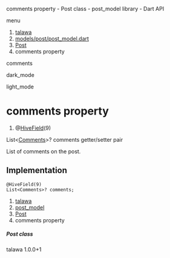 




comments property - Post class - post\_model library - Dart API







menu

1. [talawa](../../index.html)
2. [models/post/post\_model.dart](../../models_post_post_model/models_post_post_model-library.html)
3. [Post](../../models_post_post_model/Post-class.html)
4. comments property

comments


dark\_mode

light\_mode




# comments property


1. @[HiveField](https://pub.dev/documentation/hive/2.2.3/hive/HiveField-class.html)(9)

List<[Comments](../../models_post_post_model/Comments-class.html)>?
comments
getter/setter pair

List of comments on the post.


## Implementation

```
@HiveField(9)
List<Comments>? comments;
```

 


1. [talawa](../../index.html)
2. [post\_model](../../models_post_post_model/models_post_post_model-library.html)
3. [Post](../../models_post_post_model/Post-class.html)
4. comments property

##### Post class





talawa
1.0.0+1






